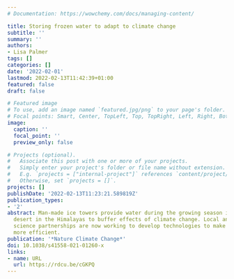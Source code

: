 ```yaml
---
# Documentation: https://wowchemy.com/docs/managing-content/

title: Storing frozen water to adapt to climate change
subtitle: ''
summary: ''
authors:
- Lisa Palmer
tags: []
categories: []
date: '2022-02-01'
lastmod: 2022-02-13T11:42:39+01:00
featured: false
draft: false

# Featured image
# To use, add an image named `featured.jpg/png` to your page's folder.
# Focal points: Smart, Center, TopLeft, Top, TopRight, Left, Right, BottomLeft, Bottom, BottomRight.
image:
  caption: ''
  focal_point: ''
  preview_only: false

# Projects (optional).
#   Associate this post with one or more of your projects.
#   Simply enter your project's folder or file name without extension.
#   E.g. `projects = ["internal-project"]` references `content/project/deep-learning/index.md`.
#   Otherwise, set `projects = []`.
projects: []
publishDate: '2022-02-13T11:23:21.589819Z'
publication_types:
- '2'
abstract: Man-made ice towers provide water during the growing season in the high-elevation
  desert in the Himalayas to buffer effects of climate change. Local and international
  science partnerships are now working to develop technologies to make these ice stupas
  more efficient.
publication: '*Nature Climate Change*'
doi: 10.1038/s41558-021-01260-x
links:
- name: URL
  url: https://rdcu.be/cGKPQ
---
```

